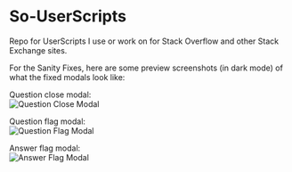 # So-UserScripts
Repo for UserScripts I use or work on for Stack Overflow and other Stack Exchange sites.


For the Sanity Fixes, here are some preview screenshots (in dark mode) of what the fixed modals look like:

Question close modal:<br>
![Question Close Modal](https://i.stack.imgur.com/nYLfA.png)

Question flag modal: <br>
![Question Flag Modal](https://i.stack.imgur.com/Jd0Gr.png)

Answer flag modal: <br>
![Answer Flag Modal](https://i.stack.imgur.com/NYrpb.png)
